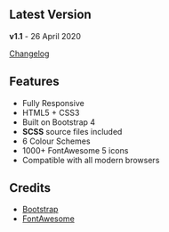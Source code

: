 ## Latest Version
**v1.1** - 26 April 2020

[Changelog](https://themes.3rdwavemedia.com/bootstrap-templates/all/free-bootstrap4-resume-cv-template-for-developers-pillar/?target=changelog)

## Features

-  Fully Responsive
-  HTML5 + CSS3
-  Built on Bootstrap 4
-  **SCSS** source files included
-  6 Colour Schemes
-  1000+ FontAwesome 5 icons
-  Compatible with all modern browsers

## Credits
- [Bootstrap](http://getbootstrap.com/)
- [FontAwesome](http://fortawesome.github.io/Font-Awesome/)
